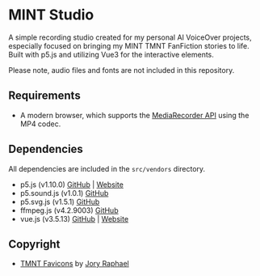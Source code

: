 MINT Studio
===========

A simple recording studio created for my personal AI VoiceOver projects, especially focused on 
bringing my MINT TMNT FanFiction stories to life. Built with p5.js and utilizing Vue3 for the 
interactive elements.

Please note, audio files and fonts are not included in this repository.

## Requirements
- A modern browser, which supports the [MediaRecorder API](https://developer.mozilla.org/en-US/docs/Web/API/MediaRecorder) using the MP4 codec.

## Dependencies 
All dependencies are included in the `src/vendors` directory.

- p5.js (v1.10.0) [GitHub](https://github.com/processing/p5.js) | [Website](https://p5js.org/)
- p5.sound.js (v1.0.1) [GitHub](https://github.com/processing/p5.js-sound)
- p5.svg.js (v1.5.1) [GitHub](https://github.com/zenozeng/p5.js-svg)
- ffmpeg.js (v4.2.9003) [GitHub](https://github.com/Kagami/ffmpeg.js)
- vue.js (v3.5.13) [GitHub](https://github.com/vuejs/core) | [Website](https://vuejs.org/)

## Copyright
- [TMNT Favicons](https://dribbble.com/shots/2234759-Teenage-Mutant-Ninja-Turtles-Icons/attachments/9199449?mode=media) by [Jory Raphael](https://dribbble.com/sensibleworld)
